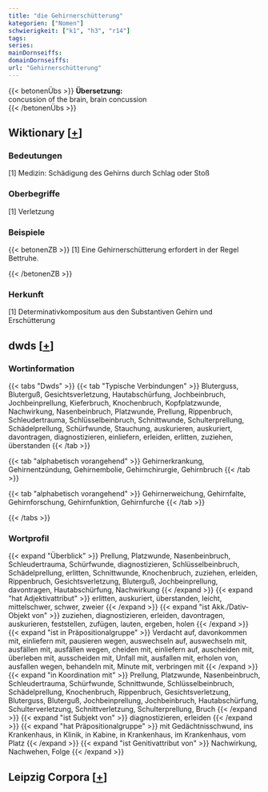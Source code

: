 ```yaml
---
title: "die Gehirnerschütterung"
kategorien: ["Nomen"]
schwierigkeit: ["k1", "h3", "r14"]
tags:
series:
mainDornseiffs:
domainDornseiffs:
url: "Gehirnerschütterung"
---
```


{{< betonenÜbs >}}
**Übersetzung:**  
concussion of the brain, brain  concussion  
{{< /betonenÜbs >}}

## Wiktionary [[+](https://de.wiktionary.org/wiki/Gehirnerschütterung)]

### Bedeutungen
[1] Medizin: Schädigung des Gehirns durch Schlag oder Stoß  

### Oberbegriffe
[1] Verletzung  

### Beispiele
{{< betonenZB >}}
[1] Eine Gehirnerschütterung erfordert in der Regel Bettruhe.  

{{< /betonenZB >}}
### Herkunft
[1] Determinativkompositum aus den Substantiven Gehirn und Erschütterung  



## dwds [[+](https://www.dwds.de/wb/Gehirnerschütterung)]

### Wortinformation
{{< tabs "Dwds" >}}
{{< tab "Typische Verbindungen" >}}
Bluterguss, Bluterguß, Gesichtsverletzung, Hautabschürfung, Jochbeinbruch, Jochbeinprellung, Kieferbruch, Knochenbruch, Kopfplatzwunde, Nachwirkung, Nasenbeinbruch, Platzwunde, Prellung, Rippenbruch, Schleudertrauma, Schlüsselbeinbruch, Schnittwunde, Schulterprellung, Schädelprellung, Schürfwunde, Stauchung, auskurieren, auskuriert, davontragen, diagnostizieren, einliefern, erleiden, erlitten, zuziehen, überstanden
{{< /tab >}}

{{< tab "alphabetisch vorangehend" >}}
Gehirnerkrankung, Gehirnentzündung, Gehirnembolie, Gehirnchirurgie, Gehirnbruch
{{< /tab >}}

{{< tab "alphabetisch vorangehend" >}}
Gehirnerweichung, Gehirnfalte, Gehirnforschung, Gehirnfunktion, Gehirnfurche
{{< /tab >}}

{{< /tabs >}}

### Wortprofil
{{< expand "Überblick" >}} Prellung, Platzwunde, Nasenbeinbruch, Schleudertrauma, Schürfwunde, diagnostizieren, Schlüsselbeinbruch, Schädelprellung, erlitten, Schnittwunde, Knochenbruch, zuziehen, erleiden, Rippenbruch, Gesichtsverletzung, Bluterguß, Jochbeinprellung, davontragen, Hautabschürfung, Nachwirkung {{< /expand >}}
{{< expand "hat Adjektivattribut" >}} erlitten, auskuriert, überstanden, leicht, mittelschwer, schwer, zweier {{< /expand >}}
{{< expand "ist Akk./Dativ-Objekt von" >}} zuziehen, diagnostizieren, erleiden, davontragen, auskurieren, feststellen, zufügen, lauten, ergeben, holen {{< /expand >}}
{{< expand "ist in Präpositionalgruppe" >}} Verdacht auf, davonkommen mit, einliefern mit, pausieren wegen, auswechseln auf, auswechseln mit, ausfällen mit, ausfällen wegen, cheiden mit, einliefern auf, auscheiden mit, überleben mit, ausscheiden mit, Unfall mit, ausfallen mit, erholen von, ausfallen wegen, behandeln mit, Minute mit, verbringen mit {{< /expand >}}
{{< expand "in Koordination mit" >}} Prellung, Platzwunde, Nasenbeinbruch, Schleudertrauma, Schürfwunde, Schnittwunde, Schlüsselbeinbruch, Schädelprellung, Knochenbruch, Rippenbruch, Gesichtsverletzung, Bluterguss, Bluterguß, Jochbeinprellung, Jochbeinbruch, Hautabschürfung, Schulterverletzung, Schnittverletzung, Schulterprellung, Bruch {{< /expand >}}
{{< expand "ist Subjekt von" >}} diagnostizieren, erleiden {{< /expand >}}
{{< expand "hat Präpositionalgruppe" >}} mit Gedächtnisschwund, ins Krankenhaus, in Klinik, in Kabine, in Krankenhaus, im Krankenhaus, vom Platz {{< /expand >}}
{{< expand "ist Genitivattribut von" >}} Nachwirkung, Nachwehen, Folge {{< /expand >}}

## Leipzig Corpora [[+](https://corpora.uni-leipzig.de/en/res?word=Gehirnerschütterung&corpusId=deu_newscrawl-public_2018)]


